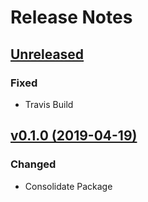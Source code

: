 # Release Notes

## [Unreleased](https://github.com/ixocreate/servicemanager/compare/0.1.0...develop)
### Fixed
- Travis Build

## [v0.1.0 (2019-04-19)](https://github.com/ixocreate/servicemanager/compare/master...0.1.0)
### Changed
- Consolidate Package
